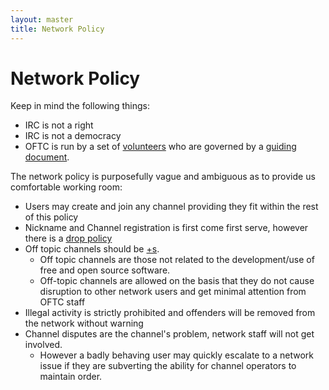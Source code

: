 ```yaml
---
layout: master
title: Network Policy
---
```


# Network Policy

Keep in mind the following things:

 * IRC is not a right
 * IRC is not a democracy
 * OFTC is run by a set of [volunteers](/staff) who are governed by a
[guiding document](/constitution).

The network policy is purposefully vague and ambiguous as to provide us
comfortable working room:

 * Users may create and join any channel providing they fit within the rest of
this policy
 * Nickname and Channel registration is first come first serve, however there
is a [drop policy](/FAQ/Services/#i-want-to-register-a-nickname-someone-else-already-has)
 * Off topic channels should be [+s](/ChannelModes).
   - Off topic channels are those not related to the development/use of free and
open source software.
   - Off-topic channels are allowed on the basis that they do not cause
disruption to other network users and get minimal attention from OFTC staff
 * Illegal activity is strictly prohibited and offenders will be removed from
the network without warning
 * Channel disputes are the channel's problem, network staff will not get
involved.
   - However a badly behaving user may quickly escalate to a network issue if
they are subverting the ability for channel operators to maintain order.
